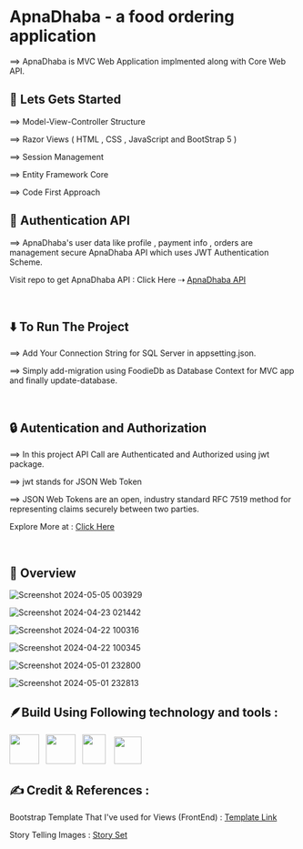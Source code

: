 # ApnaDhaba - a food ordering application


⟹ ApnaDhaba is MVC Web Application implmented along with Core Web API. 
<br>

## 🚀 Lets Gets Started

⟹ Model-View-Controller Structure

⟹ Razor Views  ( HTML , CSS , JavaScript and BootStrap 5 )

⟹ Session Management

⟹ Entity Framework Core

⟹ Code First Approach

## 👾 Authentication API 

⟹ ApnaDhaba's user data like profile , payment info , orders are management secure ApnaDhaba API which uses JWT Authentication Scheme.

Visit repo to get ApnaDhaba API : 
Click Here ⇢ <a href="https://github.com/iamjaimindamor/ApnaDhaba-API">ApnaDhaba API</a>

<br>

## ⬇️ To Run The Project

⟹ Add Your Connection String for SQL Server in appsetting.json.

⟹ Simply add-migration using FoodieDb as Database Context for MVC app and finally update-database.

<br>

## 🔒 Autentication and Authorization

⟹ In this project API Call are Authenticated and Authorized using jwt package.

⟹ jwt stands for JSON Web Token

⟹ JSON Web Tokens are an open, industry standard RFC 7519 method for representing claims securely between two parties.

Explore More at : <a href="https://jwt.io/">Click Here </a>

<br>

## 🤖 Overview

![Screenshot 2024-05-05 003929](https://github.com/user-attachments/assets/bd331af5-31d8-4938-843b-f0e549a8665d)

![Screenshot 2024-04-23 021442](https://github.com/user-attachments/assets/9e76522b-0842-4153-92ba-a053f0f90776)

![Screenshot 2024-04-22 100316](https://github.com/user-attachments/assets/5f97945c-9072-4fe8-9f37-2cbdd4017e36)

![Screenshot 2024-04-22 100345](https://github.com/user-attachments/assets/6539a3ac-7bb6-40b3-bcb8-a59f8af9b8dd)

![Screenshot 2024-05-01 232800](https://github.com/user-attachments/assets/e855d71e-5e32-4af1-a012-0fcad5bd3fcd)

![Screenshot 2024-05-01 232813](https://github.com/user-attachments/assets/5a4a2614-9be4-400f-945e-0692e9c022c3)

<!--
## 🪶Project Demo Showcase
Please Visit : <a href="https://youtu.be/u6wYCXrju6w">Project Demo</a>
-->

## 🪶Build Using Following technology and tools :
 <img src="https://upload.wikimedia.org/wikipedia/commons/7/7d/Microsoft_.NET_logo.svg" width="52px" height="52px"/> &nbsp; <img src="https://github.com/coherencez/tech-logos/blob/master/html5.png?raw=true" width="52px" height="52px"/> &nbsp; <img src="https://github.com/coherencez/tech-logos/blob/master/css3.png?raw=true" width="41px" height="52px"/>
&nbsp; &nbsp;<img src="https://github.com/coherencez/tech-logos/blob/master/bootstrap.png?raw=true" width="48px" height="48px"/> &nbsp;

## ✍️ Credit & References :

Bootstrap Template That I've used for Views (FrontEnd) : <a href="https://themewagon.com/themes/fruitkha-free-bootstrap-4-responsive-food-business-template/">Template Link </a>

Story Telling Images : <a href="https://storyset.com/">Story Set</a>

